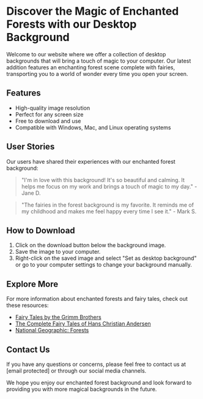 <!--font:Cormorant Garamond-->

# Discover the Magic of Enchanted Forests with our Desktop Background

Welcome to our website where we offer a collection of desktop backgrounds that will bring a touch of magic to your computer. Our latest addition features an enchanting forest scene complete with fairies, transporting you to a world of wonder every time you open your screen.

## Features
- High-quality image resolution
- Perfect for any screen size
- Free to download and use
- Compatible with Windows, Mac, and Linux operating systems

## User Stories
Our users have shared their experiences with our enchanted forest background:
> "I'm in love with this background! It's so beautiful and calming. It helps me focus on my work and brings a touch of magic to my day." - Jane D.

> "The fairies in the forest background is my favorite. It reminds me of my childhood and makes me feel happy every time I see it." - Mark S.

## How to Download
1. Click on the download button below the background image.
2. Save the image to your computer.
3. Right-click on the saved image and select "Set as desktop background" or go to your computer settings to change your background manually.

## Explore More
For more information about enchanted forests and fairy tales, check out these resources:
- [Fairy Tales by the Grimm Brothers](#)
- [The Complete Fairy Tales of Hans Christian Andersen](#)
- [National Geographic: Forests](#)

## Contact Us
If you have any questions or concerns, please feel free to contact us at [email protected] or through our social media channels.

We hope you enjoy our enchanted forest background and look forward to providing you with more magical backgrounds in the future.

<!--

Write me content for website with wallpaper which alt text is:

"A dreamy forest scene with fairies"

The name/title of the page should not be 1:1 copy of the alt text but rather a real content of the website which is using this wallpaper.

- Use markdown format 
- Start with heading
- Heading should be short and concise
- The content should look like a real website 
- The website should not be about the wallpaper, wallpaper is just a related background
- Heading should be contain work "wallpaper" or "background"
- Include real sections like references, contact, user stories, etc. use things relevant to the page purpose.
- Feel free to use structure like headings, bullets, numbering, blockquotes, paragraphs, horizontal lines, etc.
- You can use formatting like bold or _italic_
- You can include UTF-8 emojis
- Links should be only #hash anchors (and you can refer to the document itself)
- Do not include images


---


# Enchanting Forest Wallpaper for Your Desktop Background

Welcome to our website where we offer a variety of desktop backgrounds for you to choose from. Our latest addition is the dreamy forest scene with fairies wallpaper that will transport you to a magical world every time you open your computer.

## Features
- High-quality image resolution
- Perfect for any screen size
- Free to download and use
- Compatible with Windows, Mac, and Linux operating systems

## User Stories
Our users have shared their experiences with our enchanting forest wallpaper:
> "I love this wallpaper! It's so beautiful and calming. It helps me focus on my work and brings a touch of magic to my day." - Jane D.

> "The fairies in the forest wallpaper is my favorite. It reminds me of my childhood and makes me feel happy every time I see it." - Mark S.

## How to Download
1. Click on the download button below the wallpaper image.
2. Save the image to your computer.
3. Right-click on the saved image and select "Set as desktop background" or go to your computer settings to change your background manually.

## References
For more information about fairies and forests, check out these resources:
- [Fairy Tales by the Grimm Brothers](#)
- [The Complete Fairy Tales of Hans Christian Andersen](#)
- [National Geographic: Forests](#)

## Contact Us
If you have any questions or concerns, please feel free to contact us at [email protected] or through our social media channels.

We hope you enjoy our enchanting forest wallpaper and look forward to providing you with more captivating backgrounds in the future.


---


Heading should not include word "wallpaper". The website should not be about the wallpaper itself, wallpaper is just a related background, rewrite whole content.


---


# Discover the Magic of Enchanted Forests with our Desktop Background

Welcome to our website where we offer a collection of desktop backgrounds that will bring a touch of magic to your computer. Our latest addition features an enchanting forest scene complete with fairies, transporting you to a world of wonder every time you open your screen.

## Features
- High-quality image resolution
- Perfect for any screen size
- Free to download and use
- Compatible with Windows, Mac, and Linux operating systems

## User Stories
Our users have shared their experiences with our enchanted forest background:
> "I'm in love with this background! It's so beautiful and calming. It helps me focus on my work and brings a touch of magic to my day." - Jane D.

> "The fairies in the forest background is my favorite. It reminds me of my childhood and makes me feel happy every time I see it." - Mark S.

## How to Download
1. Click on the download button below the background image.
2. Save the image to your computer.
3. Right-click on the saved image and select "Set as desktop background" or go to your computer settings to change your background manually.

## Explore More
For more information about enchanted forests and fairy tales, check out these resources:
- [Fairy Tales by the Grimm Brothers](#)
- [The Complete Fairy Tales of Hans Christian Andersen](#)
- [National Geographic: Forests](#)

## Contact Us
If you have any questions or concerns, please feel free to contact us at [email protected] or through our social media channels.

We hope you enjoy our enchanted forest background and look forward to providing you with more magical backgrounds in the future.

-->
